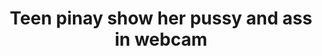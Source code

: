 ---
layout: post
title: Teen pinay show her pussy and ass in webcam
duration: '23:36'
view: 242
rate: 2
video: 'www.mofosex.com/embed?videoid=109040'
category: 
 - amateur
 - masterbate
 - student
tags: 
 - ass
 - booty
 - butt
 - masterbate
 - nagparaos
 - nene
 - phat-ass
 - show
 - webcam
priority: 0.9
changefreq: daily
---
